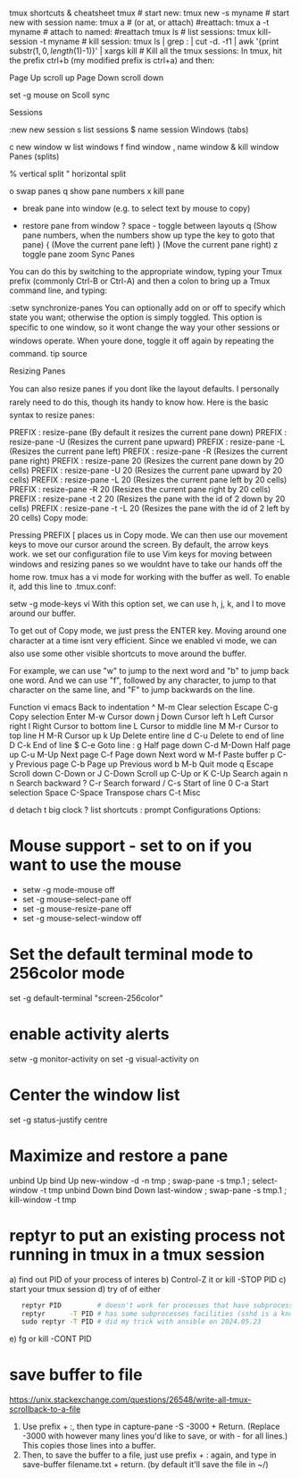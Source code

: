 tmux shortcuts & cheatsheet
tmux # start new:
tmux new -s myname # start new with session name:
tmux a  #   (or at, or attach) #reattach:
tmux a -t myname # attach to named: #reattach
tmux ls # list sessions:
tmux kill-session -t myname # kill session:
tmux ls | grep : | cut -d. -f1 | awk '{print substr($1, 0, length($1)-1)}' | xargs kill # Kill all the tmux sessions:
In tmux, hit the prefix ctrl+b (my modified prefix is ctrl+a) and then:

<C-b> Page Up   scroll up
<C-b> Page Down scroll down

set -g mouse on Scoll sync

Sessions

:new<CR>  new session
s  list sessions
$  name session
Windows (tabs)

c  new window
w  list windows
f  find window
,  name window
&  kill window
Panes (splits)

%  vertical split
"  horizontal split

o  swap panes
q  show pane numbers
x  kill pane
+  break pane into window (e.g. to select text by mouse to copy)
-  restore pane from window
?  space - toggle between layouts
<prefix> q (Show pane numbers, when the numbers show up type the key to goto that pane)
<prefix> { (Move the current pane left)
<prefix> } (Move the current pane right)
<prefix> z toggle pane zoom
Sync Panes

You can do this by switching to the appropriate window, typing your Tmux prefix (commonly Ctrl-B or Ctrl-A) and then a colon to bring up a Tmux command line, and typing:

:setw synchronize-panes
You can optionally add on or off to specify which state you want; otherwise the option is simply toggled. This option is specific to one window, so it wont change the way your other sessions or windows operate. When youre done, toggle it off again by repeating the command. tip source

Resizing Panes

You can also resize panes if you dont like the layout defaults. I personally rarely need to do this, though its handy to know how. Here is the basic syntax to resize panes:

PREFIX : resize-pane (By default it resizes the current pane down)
PREFIX : resize-pane -U (Resizes the current pane upward)
PREFIX : resize-pane -L (Resizes the current pane left)
PREFIX : resize-pane -R (Resizes the current pane right)
PREFIX : resize-pane 20 (Resizes the current pane down by 20 cells)
PREFIX : resize-pane -U 20 (Resizes the current pane upward by 20 cells)
PREFIX : resize-pane -L 20 (Resizes the current pane left by 20 cells)
PREFIX : resize-pane -R 20 (Resizes the current pane right by 20 cells)
PREFIX : resize-pane -t 2 20 (Resizes the pane with the id of 2 down by 20 cells)
PREFIX : resize-pane -t -L 20 (Resizes the pane with the id of 2 left by 20 cells)
Copy mode:

Pressing PREFIX [ places us in Copy mode. We can then use our movement keys to move our cursor around the screen. By default, the arrow keys work. we set our configuration file to use Vim keys for moving between windows and resizing panes so we wouldnt have to take our hands off the home row. tmux has a vi mode for working with the buffer as well. To enable it, add this line to .tmux.conf:

setw -g mode-keys vi
With this option set, we can use h, j, k, and l to move around our buffer.

To get out of Copy mode, we just press the ENTER key. Moving around one character at a time isnt very efficient. Since we enabled vi mode, we can also use some other visible shortcuts to move around the buffer.

For example, we can use "w" to jump to the next word and "b" to jump back one word. And we can use "f", followed by any character, to jump to that character on the same line, and "F" to jump backwards on the line.

   Function                vi             emacs
   Back to indentation     ^              M-m
   Clear selection         Escape         C-g
   Copy selection          Enter          M-w
   Cursor down             j              Down
   Cursor left             h              Left
   Cursor right            l              Right
   Cursor to bottom line   L
   Cursor to middle line   M              M-r
   Cursor to top line      H              M-R
   Cursor up               k              Up
   Delete entire line      d              C-u
   Delete to end of line   D              C-k
   End of line             $              C-e
   Goto line               :              g
   Half page down          C-d            M-Down
   Half page up            C-u            M-Up
   Next page               C-f            Page down
   Next word               w              M-f
   Paste buffer            p              C-y
   Previous page           C-b            Page up
   Previous word           b              M-b
   Quit mode               q              Escape
   Scroll down             C-Down or J    C-Down
   Scroll up               C-Up or K      C-Up
   Search again            n              n
   Search backward         ?              C-r
   Search forward          /              C-s
   Start of line           0              C-a
   Start selection         Space          C-Space
   Transpose chars                        C-t
Misc

d  detach
t  big clock
?  list shortcuts
:  prompt
Configurations Options:

# Mouse support - set to on if you want to use the mouse
* setw -g mode-mouse off
* set -g mouse-select-pane off
* set -g mouse-resize-pane off
* set -g mouse-select-window off

# Set the default terminal mode to 256color mode
set -g default-terminal "screen-256color"

# enable activity alerts
setw -g monitor-activity on
set -g visual-activity on

# Center the window list
set -g status-justify centre

# Maximize and restore a pane
unbind Up bind Up new-window -d -n tmp \; swap-pane -s tmp.1 \; select-window -t tmp
unbind Down
bind Down last-window \; swap-pane -s tmp.1 \; kill-window -t tmp

# reptyr to put an existing process not running in tmux in a tmux session
a) find out PID of your process of interes
b) Control-Z it or kill -STOP PID
c) start your tmux session
d) try of of either
```sh
   reptyr PID         # doesn't work for processes that have subprocesses
   reptyr      -T PID # has some subprocesses facilities (sshd is a known case where it still fails
   sudo reptyr -T PID # did my trick with ansible on 2024.05.23
 ```
e) fg
   or
   kill -CONT PID


# save buffer to file
   https://unix.stackexchange.com/questions/26548/write-all-tmux-scrollback-to-a-file
1) Use prefix + :, then type in capture-pane -S -3000 + Return. (Replace -3000 with however many lines you'd like to save, or with - for all lines.) This copies those lines into a buffer.
0) Then, to save the buffer to a file, just use prefix + : again, and type in save-buffer filename.txt + return. (by default it'll save the file in ~/)
